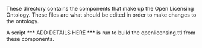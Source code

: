 These directory contains the components that make up the Open Licensing Ontology.
These files are what should be edited in order to make changes to the ontology.

A script *** ADD DETAILS HERE *** is run to build the openlicensing.ttl from these components.